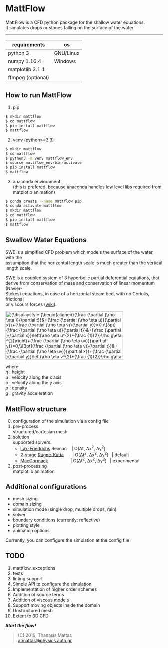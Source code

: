 # MattFlow

MattFlow is a CFD python package for the shallow water equations.  
It simulates drops or stones falling on the surface of the water.
___


| requirements      | os        |
| ----------------  | --------- |
| python 3          | GNU/Linux |
| numpy 1.16.4      | Windows   |
| matplotlib 3.1.1  |           |
| ffmpeg (optional) |           |


## How to run MattFlow

1. pip

```bash
$ mkdir mattflow
$ cd mattflow
$ pip install mattflow
$ mattflow
```

2. venv (python>=3.3)

```bash
$ mkdir mattflow
$ cd mattflow
$ python3 -m venv mattflow_env
$ source mattflow_env/bin/activate
$ pip install mattflow
$ mattflow
```

3. anaconda environment  
   (this is prefered, because anaconda handles low level libs required from  
   matplotib animation)

```bash
$ conda create --name mattflow pip
$ conda activate mattflow
$ mkdir mattflow
$ cd mattflow
$ pip install mattflow
$ mattflow
```


## Swallow Water Equations

SWE is a simpified CFD problem which models the surface of the water, with the  
assumption that the horizontal length scale is much greater than the vertical  
length scale.

SWE is a coupled system of 3 hyperbolic partial deferential equations, that  
derive from conservation of mass and conservation of linear momentum (Navier-  
Stokes) equations, in case of a horizontal steam bed, with no Coriolis, frictional  
or viscours forces ([wiki]).  

<img src="https://wikimedia.org/api/rest_v1/media/math/render/svg/9b9d481407c0c835525291740de8d1c446265ce2" class="mwe-math-fallback-image-inline" aria-hidden="true" style="vertical-align: -9.671ex; width:49.229ex; height:20.509ex;" alt="{\displaystyle {\begin{aligned}{\frac {\partial (\rho \eta )}{\partial t}}&amp;+{\frac {\partial (\rho \eta u)}{\partial x}}+{\frac {\partial (\rho \eta v)}{\partial y}}=0,\\[3pt]{\frac {\partial (\rho \eta u)}{\partial t}}&amp;+{\frac {\partial }{\partial x}}\left(\rho \eta u^{2}+{\frac {1}{2}}\rho g\eta ^{2}\right)+{\frac {\partial (\rho \eta uv)}{\partial y}}=0,\\[3pt]{\frac {\partial (\rho \eta v)}{\partial t}}&amp;+{\frac {\partial (\rho \eta uv)}{\partial x}}+{\frac {\partial }{\partial y}}\left(\rho \eta v^{2}+{\frac {1}{2}}\rho g\eta ^{2}\right)=0.\end{aligned}}}">

where:  
_η_ : height  
_u_ : velocity along the x axis  
_υ_ : velocity along the y axis  
_ρ_ : density  
_g_ : gravity acceleration


## MattFlow structure

0. configuration of the simulation via a config file
1. pre-process  
structured/cartesian mesh
2. solution  
   supported solvers:  
   - [Lax-Friedrichs] Reiman
   &nbsp;&nbsp;                | O(Δt, Δx<sup>2</sup>, Δy<sup>2</sup>)  
   - 2-stage [Rugne-Kutta]
   &nbsp; &nbsp; &nbsp;        | O(Δt<sup>2</sup>, Δx<sup>2</sup>, Δy<sup>2</sup>)
   &ensp;| default  
   - [MacCormack]
   &emsp; &emsp; &emsp;&emsp; | O(Δt<sup>2</sup>, Δx<sup>2</sup>, Δy<sup>2</sup>)
   &ensp;| experimental
3. post-processing  
   matplotlib animation


## Additional configurations

- mesh sizing
- domain sizing
- simulation mode (single drop, multiple drops, rain)
- solver
- boundary conditions (currently: reflective)
- plotting style
- animation options

Currently, you can configure the simulation at the config file


## TODO

1. mattflow_exceptions
2. tests
3. linting support
4. Simple API to configure the simulation
5. Implementation of higher order schemes
6. Addition of source terms
7. Addition of viscous models
8. Support moving objects inside the domain
9. Unstructured mesh
10. Extent to 3D CFD


***Start the flow!***

>(C) 2019, Thanasis Mattas  
>atmattas@physics.auth.gr


[//]: # "links"

[wiki]: <https://en.wikipedia.org/wiki/Shallow_water_equations>
[Lax-Friedrichs]: <https://en.wikipedia.org/wiki/Lax%E2%80%93Friedrichs_method>
[Rugne-Kutta]: <https://en.wikipedia.org/wiki/Runge%E2%80%93Kutta_methods>
[Lax-Wendroff]: <https://en.wikipedia.org/wiki/Lax%E2%80%93Wendroff_method>
[MacCormack]: <https://en.wikipedia.org/wiki/MacCormack_method>